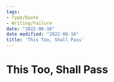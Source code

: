 ```yaml
---
tags:
- Type/Quote
- Writing/Failure
date: "2022-06-16"
date modified: "2022-06-16"
title: 'This Too, Shall Pass'
---
```


# This Too, Shall Pass
